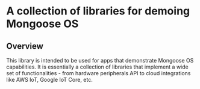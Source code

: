 # A collection of libraries for demoing Mongoose OS


## Overview

This library is intended to be used for apps that demonstrate
Mongoose OS capabilities. It is essentially a collection of libraries that
implement a wide set of functionalities - from hardware peripherals API
to cloud integrations like AWS IoT, Google IoT Core, etc.
